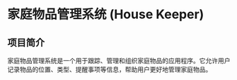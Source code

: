 # 家庭物品管理系统 (House Keeper)

## 项目简介

家庭物品管理系统是一个用于跟踪、管理和组织家庭物品的应用程序。它允许用户记录物品的位置、类型、提醒事项等信息，帮助用户更好地管理家庭物品。
